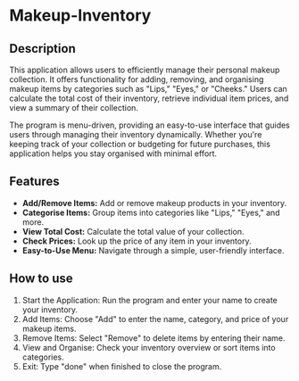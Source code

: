 # Makeup-Inventory
## Description
This application allows users to efficiently manage their personal makeup collection. It offers functionality for adding, removing, and organising makeup items by categories such as "Lips," "Eyes," or "Cheeks." Users can calculate the total cost of their inventory, retrieve individual item prices, and view a summary of their collection.

The program is menu-driven, providing an easy-to-use interface that guides users through managing their inventory dynamically. Whether you're keeping track of your collection or budgeting for future purchases, this application helps you stay organised with minimal effort.

## Features
- **Add/Remove Items:** Add or remove makeup products in your inventory.
- **Categorise Items:** Group items into categories like "Lips," "Eyes," and more.
- **View Total Cost:** Calculate the total value of your collection.
- **Check Prices:** Look up the price of any item in your inventory.
- **Easy-to-Use Menu:** Navigate through a simple, user-friendly interface.

## How to use
1. Start the Application: Run the program and enter your name to create your inventory.
2. Add Items: Choose "Add" to enter the name, category, and price of your makeup items.
3. Remove Items: Select "Remove" to delete items by entering their name.
4. View and Organise: Check your inventory overview or sort items into categories.
5. Exit: Type "done" when finished to close the program.
